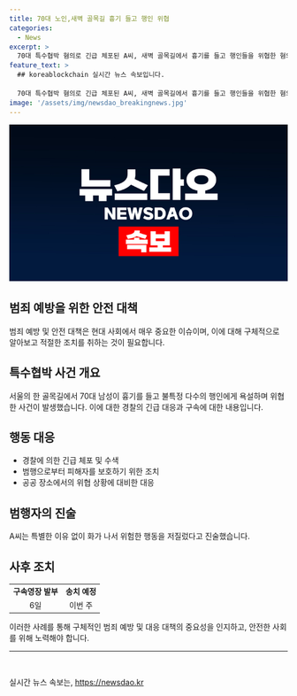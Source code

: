 ```yaml
---
title: 70대 노인,새벽 골목길 흉기 들고 행인 위협
categories:
  - News
excerpt: >
  70대 특수협박 혐의로 긴급 체포된 A씨, 새벽 골목길에서 흉기를 들고 행인들을 위협한 혐의. 경찰에 따르면 A씨는 금동어린이공원 인근에서 흉기를 든 채 다수 행인을 욕설한 것으로 전해졌다. 출동한 경찰에 의해 주택가 골목길에서 검거됐으며, 피해자는 없었다고 확인됐다. A씨는 화나서 그랬다며 행동을 변명하고 있다. 법원은 A씨에 대한 구속영장을 발부하고, 경찰은 이번 주 송치할 예정이다.
feature_text: >
  ## koreablockchain 실시간 뉴스 속보입니다.

  70대 특수협박 혐의로 긴급 체포된 A씨, 새벽 골목길에서 흉기를 들고 행인들을 위협한 혐의. 경찰에 따르면 A씨는 금동어린이공원 인근에서 흉기를 든 채 다수 행인을 욕설한 것으로 전해졌다. 출동한 경찰에 의해 주택가 골목길에서 검거됐으며, 피해자는 없었다고 확인됐다. A씨는 화나서 그랬다며 행동을 변명하고 있다. 법원은 A씨에 대한 구속영장을 발부하고, 경찰은 이번 주 송치할 예정이다.
image: '/assets/img/newsdao_breakingnews.jpg'
---
```


<p><img src="/assets/img/newsdao_breakingnews.jpg" alt="koreablockchain 속보" /></p>

<h2>범죄 예방을 위한 안전 대책</h2>

<p data-ke-size="size16">범죄 예방 및 안전 대책은 현대 사회에서 매우 중요한 이슈이며, 이에 대해 구체적으로 알아보고 적절한 조치를 취하는 것이 필요합니다.</p>

<h2 data-ke-size="size26">특수협박 사건 개요</h2>

<p data-ke-size="size16">서울의 한 골목길에서 70대 남성이 흉기를 들고 불특정 다수의 행인에게 욕설하며 위협한 사건이 발생했습니다. 이에 대한 경찰의 긴급 대응과 구속에 대한 내용입니다.</p>

<h2 data-ke-size="size26">행동 대응</h2>

<ul>
  <li>경찰에 의한 긴급 체포 및 수색</li>
  <li>범행으로부터 피해자를 보호하기 위한 조치</li>
  <li>공공 장소에서의 위협 상황에 대비한 대응</li>
</ul>

<h2 data-ke-size="size26">범행자의 진술</h2>

<p data-ke-size="size16">A씨는 특별한 이유 없이 화가 나서 위험한 행동을 저질렀다고 진술했습니다.</p>

<h2 data-ke-size="size26">사후 조치</h2>

<table>
  <tr>
    <td style="text-align: center; height: 17px;"><b>구속영장 발부</b></td>
    <td style="text-align: center; height: 17px;"><b>송치 예정</b></td>
  </tr>
  <tr>
    <td style="text-align: center; height: 17px;">6일</td>
    <td style="text-align: center; height: 17px;">이번 주</td>
  </tr>
</table>

<p data-ke-size="size16">이러한 사례를 통해 구체적인 범죄 예방 및 대응 대책의 중요성을 인지하고, 안전한 사회를 위해 노력해야 합니다.</p>

<hr>

<p data-ke-size="size16">&nbsp;</p>
실시간 뉴스 속보는, <a href="https://newsdao.kr" rel="dofollow">https://newsdao.kr</a>


